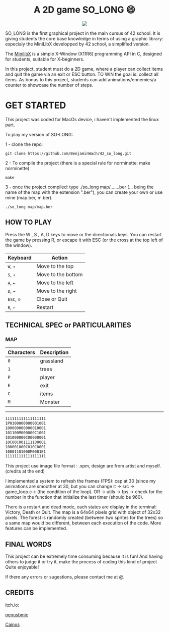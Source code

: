 <h1 align="center">A 2D game SO_LONG 😄</h1>
<div align="center"><img src="./img/game.png" /></div>

SO_LONG is the first graphical project in the main cursus of 42 school.
It is giving students the core base knowledge in terms of using a graphic
library: especialy the MiniLibX developped by 42 school, a simplified
version.

The [MinilibX](https://github.com/42Paris/minilibx-linux)
is a simple X-Window (X11R6) programming API in C, designed for students, suitable for X-beginners.

In this project, student must do a 2D game, where a player can collect items and quit the game via 
an exit or ESC button.
TO WIN the goal is: collect all items.
As bonus to this project, students can add animations/ennemies/a counter to showcase the number of
steps.

# GET STARTED

This project was coded for MacOs device, i haven't implemented the linux part.

To play my version of SO-LONG:

1 - clone the repo:

```
git clone https://github.com/BenjaminWach/42_so_long.git
```

2 - To compile the project (there is a special rule for norminette: make norminette)

```
make
```

3 - once the project compiled: type ./so_long map/.......ber (... being the name of the map
     with the extension ".ber"), you can create your own or use mine (map.ber, m.ber).

```
./so_long map/map.ber
```

## HOW TO PLAY

Press the W , S , A, D keys to move or the directionals keys.
You can restart the game by pressing R, or escape it with ESC (or the cross at the top left of the window).

| Keyboard | Action |
|---|---|
| <kbd>W</kbd>, <kbd>↑</kbd>| Move to the top |
| <kbd>S</kbd>, <kbd>↓</kbd>| Move to the bottom |
| <kbd>A</kbd>, <kbd>←</kbd>| Move to the left |
| <kbd>D</kbd>, <kbd>→</kbd>| Move to the right |
| <kbd>ESC</kbd>, `⎋`| Close or Quit |
| <kbd>R</kbd>, <kbd>r</kbd> | Restart |

## TECHNICAL SPEC or PARTICULARITIES

### MAP

| Characters | Description|                                              
|--|--|
| `0` | grassland |
| `1` | trees |
| `P` | player |
| `E` | exit |
| `C` | items |
| `M` | Monster |
---

```txt
111111111111111111
1P0100000000001001
100000000000010001
101100M000000C1001
101000000C00000001
10C00C001111100001
100001000C010C0001
10001101000M0001E1
111111111111111111
```

This project use image file format : .xpm, design are from artist and myself. (credits at the end)

I implemented a system to refresh the frames (FPS): cap at 30 (since my animations are smoother at 30, but you can change it
-> src -> game_loop.c-> (the condition of the loop). OR
-> utils -> fps -> check for the number in the function that initialize the last timer (should be 960).

There is a restart and dead mode, each states are display in the terminal: Victory, Death or Quit.
The map is a 64x64 pixels grid with object of 32x32 pixels.
The forest is randomly created (between two sprites for the trees) so a same map would be different, between each execution of the code.
More features can be implemented.

## FINAL WORDS

This project can be extremely time consuming because it is fun!
And having others to judge it or try it, make the process of coding this kind of project
Quite enjoyable!

If there any errors or sugestions, please contact me at @.

## CREDITS

itch.io:

  [penusbmic](https://penusbmic.itch.io/)

  [Cainos](https://cainos.itch.io/)
